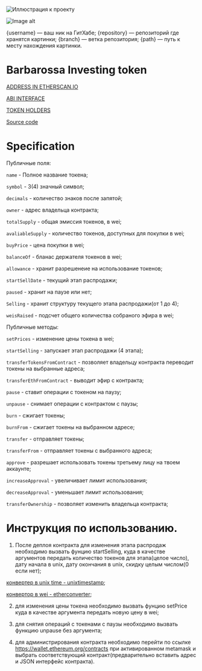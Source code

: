 ![Иллюстрация к проекту](https://github.com/PillarDevelopment/Barbarossa-Git/blob/master/site/img/Снимок%20экрана%202018-06-11%20в%2011.21.09.png)

![Image alt](https://github.com/{username}/{repository}/raw/{branch}/{path}/image.png)

{username} — ваш ник на ГитХабе;
{repository} — репозиторий где хранятся картинки;
{branch} — ветка репозитория;
{path} — путь к месту нахождения картинки.



# Barbarossa Investing token


[ADDRESS IN ETHERSCAN.IO](https://etherscan.io/address/0x8491083a99F2c52Ffbc7ead44242680666bc4d1E)

[ABI INTERFACE](https://github.com/PillarDevelopment/Barbarossa-Git/blob/master/ABI.json)

[TOKEN HOLDERS](https://etherscan.io/TOKEN/0x8491083a99F2c52Ffbc7ead44242680666bc4d1E#balances)

[Source code](https://github.com/PillarDevelopment/Barbarossa-Git/blob/master/contracts/BarbarossaInvestToken.sol)



# Specification

Публичные поля:

`name` - Полное название токена;

`symbol` - 3(4) значный символ;

`decimals` - количество знаков после запятой;

`owner` - адрес владельца контракта;

`totalSupply` - общая эмиссия токенов, в wei;

`avaliableSupply` - количество токенов, доступных для покупки в wei;

`buyPrice` - цена покупки в wei;

`balanceOf` - бланас держателя токенов в wei;

`allowance` - хранит разрешенеие на использование токенов;

`startSellDate` - текущий этап распродажи;

`paused` - хранит на паузе или нет;

`Selling` - хранит структуру текущего этапа распродажи(от 1 до 4);

`weisRaised` - подсчет общего количества собраного эфира в wei;


Публичные методы:

`setPrices` - изменение цены токена в wei;

`startSelling` - запускает этап распродажи (4 этапа);

`transferTokensFromContract` - позволяет владельцу контракта переводит токены на выбранные адреса;

`transferEthFromContract` - выводит эфир с контракта;

`pause` - ставит операции с токеном на паузу;

`unpause` - снимает операции с контрактом с паузы;

`burn` - сжигает токены;

`burnFrom` - сжигает токены на выбранном адресе;

`transfer` - отправляет токены;

`transferFrom` - отправляет токены с выбранного адреса;

`approve` - разрешает использовать токены третьему лицу на твоем аккаунте;

`increaseApproval` - увеличивает лимит использования;

`decreaseApproval` - уменьшает лимит использования;

`transferOwnership` - позволяет изменить владельца контракта;


# Инструкция по использованию.

1) После деплоя контракта для изменения этапа распродаж необходимо вызвать фунцию startSelling, куда в качестве аргументов передать количество токенов для этапа(целое число), дату начала в unix, дату окончания в unix, скидку целым числом(0 если нет);

[конвертер в unix time - unixtimestamp](https://www.unixtimestamp.com/index.php);

[конвертор в wei - etherconverter](https://etherconverter.online/);

2) для изменения цены токена необходимо вызвать фунцию setPrice куда в качестве аргумента передать новую цену в wei;

3) для снятия операций с токенами с паузы необходимо вызвать функцию unpause без аргумента;

4) для администрирования контракта необходимо перейти по ссылке https://wallet.ethereum.org/contracts  при активированном metamask и выбрать соответствующий контракт(предварительно вставить адрес и JSON интерфейс контракта).
